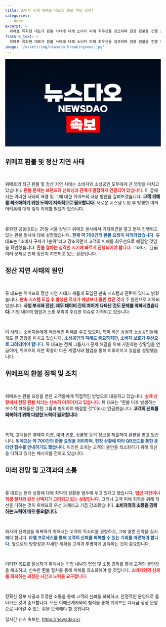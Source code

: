 ```yaml
---
title: 소비자 구제 위메프 대표의 환불 책임 선언!
categories:
  - News
excerpt: >
  위메프 류화현 대표가 환불 사태에 대해 소비자 피해 최우선을 강조하며 현장 환불을 진행 중이다. 정산 지연의 원인과 해결 방안에 대한 혼란 속, 고객들의 불안이 가중되고 있다. 더 이상의 피해를 막기 위한 위기 관리가 시급하다!
feature_text: >
  위메프 류화현 대표가 환불 사태에 대해 소비자 피해 최우선을 강조하며 현장 환불을 진행 중이다. 정산 지연의 원인과 해결 방안에 대한 혼란 속, 고객들의 불안이 가중되고 있다. 더 이상의 피해를 막기 위한 위기 관리가 시급하다!
image: '/assets/img/newsdao_breakingnews.jpg'
---
```


<p><img src="/assets/img/newsdao_breakingnews.jpg" alt="firstkoreanews 속보" /></p>

<h2 data-ke-size="size26">위메프 환불 및 정산 지연 사태</h2>

<p data-ke-size="size16">&nbsp;</p>

<p>위메프의 최근 환불 및 정산 지연 사태는 소비자와 소상공인 모두에게 큰 영향을 미치고 있습니다. <b><span style="color: #ee2323;">환불 문제는 브랜드의 신뢰성과 관계가 밀접하게 연결되어 있습니다.</span></b> 이 글에서는 이러한 사태의 배경 및 그에 대한 위메프의 대응 방안을 살펴보겠습니다. <b><span style="background-color: #21538527;">고객 피해를 최소화하기 위한 노력이 지속적으로 필요합니다.</span></b> 새로운 시스템 도입 후 발생한 여러 어려움에 대해 깊이 이해할 필요가 있습니다.</p>

<p data-ke-size="size16">&nbsp;</p>

<p>류화현 공동대표는 25일 서울 강남구 위메프 본사에서 기자회견을 열고 현재 진행되고 있는 환불 절차에 대해 설명했습니다. <b><span style="color: #1a5490;">현재 약 700건의 환불 요청이 처리되었습니다.</span></b> 류 대표는 "소비자 구제가 1순위"라고 강조하면서 고객의 피해를 최우선으로 해결할 것임을 확언했습니다. <b><span style="color: #ee2323;">환불 절차는 심각한 시기에 빠르게 진행되어야 합니다.</span></b> 그러나，目前 여러 문제로 인해 정산이 지연되고 있는 상황입니다. </p>

<h2 data-ke-size="size26">정산 지연 사태의 원인</h2>

<p data-ke-size="size16">&nbsp;</p>

<p>류 대표는 위메프의 정산 지연 사태가 새롭게 도입된 판촉 시스템과 관련이 있다고 밝혔습니다. <b><span style="color: #ee2323;">판촉 시스템 도입 후 발생한 적자가 예상보다 훨씬 컸던 것</span></b>이 주 원인으로 지목되었습니다. <b><span style="background-color: #21538527;">사업 부서와 전산, 재무 데이터 간의 차이가 나타난 것도 문제를 악화시켰습니다.</span></b> 기업 내부의 협업과 소통 부족이 주요한 이슈로 지적되고 있습니다.</p>

<p data-ke-size="size16">&nbsp;</p>

<p>이 사태는 소비자들에게 직접적인 피해를 주고 있으며, 특히 작은 상점과 소상공인들에게도 큰 영향을 미치고 있습니다. <b><span style="color: #1a5490;">소상공인의 피해도 중요하지만, 소비자 보호가 우선으로 고려되어야 합니다.</span></b> 류 대표는 전체 그룹사가 문제 해결을 위해 지원하는 상황임을 언급하며, 위메프의 자본 확충이 다른 계열사와 협업을 통해 이루어지고 있음을 설명했습니다.</p>

<h2 data-ke-size="size26">위메프의 환불 정책 및 조치</h2>

<p data-ke-size="size16">&nbsp;</p>

<p>위메프는 환불 요청을 받은 고객들에게 직접적인 방법으로 대응하고 있습니다. <b><span style="color: #ee2323;">실제 상황에서 현장 환불 처리는 신속히 이루어지고 있습니다.</span></b> 류 대표는 "환불 이후 발생하는 부수적 피해들은 큐텐 그룹과 협의하여 해결할 것"이라고 언급했습니다. <b><span style="background-color: #21538527;">고객의 신뢰를 회복하기 위해 다양한 노력이 필요합니다.</span></b></p>

<p data-ke-size="size16">&nbsp;</p>

<p>특히, 고객들은 결제자 이름, 예약 번호, 상품명 등의 정보를 제출하여 환불을 받고 있습니다. <b><span style="color: #1a5490;">위메프는 약 700건의 환불 요청을 처리하며, 현장 상황에 따라 QR코드를 통한 온라인 접수를 안내하기도 했습니다.</span></b> 이러한 조치는 고객의 불안을 최소화하기 위해 최선을 다하고 있다는 메시지를 전하고 있습니다.</p>

<h2 data-ke-size="size26">미래 전망 및 고객과의 소통</h2>

<p data-ke-size="size16">&nbsp;</p>

<p>류 대표는 현재 상황에 대해 최악의 상황을 염두에 두고 있다고 했습니다. <b><span style="color: #ee2323;">법인 파산이나 회생 절차와 같은 선택지가 고려되고 있는 상황입니다.</span></b> 그러나 고객 피해 회복을 위해 최선을 다하는 것이 위메프의 우선 과제라고 거듭 강조했습니다. <b><span style="background-color: #21538527;">소비자와의 소통을 강화하는 노력이 매우 중요합니다.</span></b></p>

<p data-ke-size="size16">&nbsp;</p>

<p>회사의 신뢰성을 회복하기 위해서는 고객의 목소리를 경청하고, 그에 맞춘 전략을 실시해야 합니다. <b><span style="color: #1a5490;">라엘 프로세스를 통해 고객의 신뢰를 회복할 수 있는 기회를 마련해야 합니다.</span></b> 앞으로의 방향성과 자세한 계획을 고객과 투명하게 공유하는 것이 중요합니다. </p>

<p data-ke-size="size16">&nbsp;</p>

<p>이러한 목표를 달성하기 위해서는 기업 내부의 협업 및 소통 강화를 통해 고객의 불안감을 해소하고, 신속한 환불 절차를 통해 피해를 최소화해야 할 것입니다. <b><span style="color: #ee2323;">소비자와의 신뢰를 회복하는 과정은 시간과 노력을 요구합니다.</span></b> </p>

<p data-ke-size="size16">&nbsp;</p>

<p>정확한 정보 제공과 투명한 소통을 통해 고객의 신뢰를 회복하고, 안정적인 운영으로 돌아가는 것이 중요합니다. 모든 이해관계자와의 협력을 통해 위메프는 다시금 정상 운영으로 나아갈 수 있는 길을 모색해야 할 것입니다.</p>
실시간 뉴스 속보는, <a href="https://newsdao.kr" rel="dofollow">https://newsdao.kr</a>


